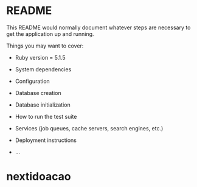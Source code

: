 # README

This README would normally document whatever steps are necessary to get the
application up and running.

Things you may want to cover:

* Ruby version = 5.1.5

* System dependencies 

* Configuration

* Database creation

* Database initialization

* How to run the test suite

* Services (job queues, cache servers, search engines, etc.)

* Deployment instructions

* ...
# nextidoacao
